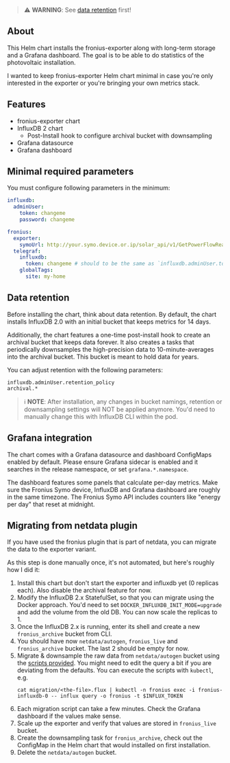 > ⚠️ **WARNING**: See [data retention](#data-retention) first!

## About

This Helm chart installs the fronius-exporter along with long-term storage and a Grafana dashboard.
The goal is to be able to do statistics of the photovoltaic installation.

I wanted to keep fronius-exporter Helm chart minimal in case you're only interested in the exporter or you're bringing your own metrics stack.

## Features

* fronius-exporter chart
* InfluxDB 2 chart
  - Post-Install hook to configure archival bucket with downsampling
* Grafana datasource
* Grafana dashboard

## Minimal required parameters

You must configure following parameters in the minimum:

```yaml
influxdb:
  adminUser:
    token: changeme
    password: changeme

fronius:
  exporter:
    symoUrl: http://your.symo.device.or.ip/solar_api/v1/GetPowerFlowRealtimeData.fcgi
  telegraf:
    influxdb:
      token: changeme # should to be the same as `influxdb.adminUser.token`!
    globalTags:
      site: my-home
```

## Data retention

Before installing the chart, think about data retention.
By default, the chart installs InfluxDB 2.0 with an initial bucket that keeps metrics for 14 days.

Additionally, the chart features a one-time post-install hook to create an archival bucket that keeps data forever.
It also creates a tasks that periodically downsamples the high-precision data to 10-minute-averages into the archival bucket.
This bucket is meant to hold data for years.

You can adjust retention with the following parameters:
```console
influxdb.adminUser.retention_policy
archival.*
```

> ℹ️ **NOTE**: After installation, any changes in bucket namings, retention or downsampling settings will NOT be applied anymore.
> You'd need to manually change this with InfluxDB CLI within the pod.

## Grafana integration

The chart comes with a Grafana datasource and dashboard ConfigMaps enabled by default.
Please ensure Grafana sidecar is enabled and it searches in the release namespace, or set `grafana.*.namespace`.

The dashboard features some panels that calculate per-day metrics.
Make sure the Fronius Symo device, InfluxDB and Grafana dashboard are roughly in the same timezone.
The Fronius Symo API includes counters like "energy per day" that reset at midnight.

## Migrating from netdata plugin

If you have used the fronius plugin that is part of netdata, you can migrate the data to the exporter variant.

As this step is done manually once, it's not automated, but here's roughly how I did it:

1. Install this chart but don't start the exporter and influxdb yet (0 replicas each).
   Also disable the archival feature for now.
2. Modify the InfluxDB 2.x StatefulSet, so that you can migrate using the Docker approach.
   You'd need to set `DOCKER_INFLUXDB_INIT_MODE=upgrade` and add the volume from the old DB.
   You can now scale the replicas to 1.
3. Once the InfluxDB 2.x is running, enter its shell and create a new `fronius_archive` bucket from CLI.
4. You should have now `netdata/autogen`, `fronius_live` and `fronius_archive` bucket.
   The last 2 should be empty for now.
5. Migrate & downsample the raw data from `netdata/autogen` bucket using the [scripts provided](files/influxdb/migration).
   You might need to edit the query a bit if you are deviating from the defaults.
   You can execute the scripts with `kubectl`, e.g.
   ```
   cat migration/<the-file>.flux | kubectl -n fronius exec -i fronius-influxdb-0 -- influx query -o fronius -t $INFLUX_TOKEN
   ```
6. Each migration script can take a few minutes.
   Check the Grafana dashboard if the values make sense.
7. Scale up the exporter and verify that values are stored in `fronius_live` bucket.
8. Create the downsampling task for `fronius_archive`, check out the ConfigMap in the Helm chart that would installed on first installation.
9. Delete the `netdata/autogen` bucket.

<!---
Common/Useful Link references from values.yaml
-->
[resource-units]: https://kubernetes.io/docs/concepts/configuration/manage-resources-containers/#resource-units-in-kubernetes
[prometheus-operator]: https://github.com/coreos/prometheus-operator
[prom-relabel-config]: https://github.com/prometheus-operator/prometheus-operator/blob/master/Documentation/api.md#relabelconfig
